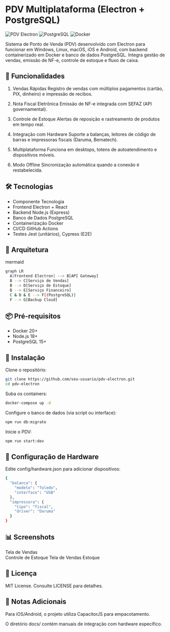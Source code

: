 # PDV Multiplataforma (Electron + PostgreSQL)

<img src="https://img.shields.io/badge/Electron-47848F?style=for-the-badge&amp;logo=Electron&amp;logoColor=white" alt="PDV Electron">
<img src="https://img.shields.io/badge/PostgreSQL-316192?style=for-the-badge&amp;logo=postgresql&amp;logoColor=white" alt="PostgreSQL">
<img src="https://img.shields.io/badge/Docker-2496ED?style=for-the-badge&amp;logo=docker&amp;logoColor=white" alt="Docker">


Sistema de Ponto de Venda (PDV) desenvolvido com Electron para funcionar em Windows, Linux, macOS, iOS e Android, com backend containerizado em Docker e banco de dados PostgreSQL. Integra gestão de vendas, emissão de NF-e, controle de estoque e fluxo de caixa.

## 📌 Funcionalidades
1. Vendas Rápidas
Registro de vendas com múltiplos pagamentos (cartão, PIX, dinheiro) e impressão de recibos.

2. Nota Fiscal Eletrônica
Emissão de NF-e integrada com SEFAZ (API governamental).

3. Controle de Estoque
Alertas de reposição e rastreamento de produtos em tempo real.

4. Integração com Hardware
Suporte a balanças, leitores de código de barras e impressoras fiscais (Daruma, Bematech).

4. Multiplataforma
Funciona em desktops, totens de autoatendimento e dispositivos móveis.

5. Modo Offline
Sincronização automática quando a conexão é restabelecida.

## 🛠️ Tecnologias
- Componente	Tecnologia
- Frontend	Electron + React
- Backend	Node.js (Express)
- Banco de Dados	PostgreSQL
- Containerização	Docker
- CI/CD	GitHub Actions
- Testes	Jest (unitários), Cypress (E2E)

## 🐋 Arquitetura
mermaid

```bash
graph LR
  A[Frontend Electron] --> B[API Gateway]
  B --> C[Serviço de Vendas]
  B --> D[Serviço de Estoque]
  B --> E[Serviço Financeiro]
  C & D & E --> F[(PostgreSQL)]
  F --> G[Backup Cloud]
```

## 📦 Pré-requisitos
- Docker 20+
- Node.js 18+
- PostgreSQL 15+

## 🚀 Instalação
Clone o repositório:

```bash
git clone https://github.com/seu-usuario/pdv-electron.git
cd pdv-electron
```
Suba os containers:
```bash
docker-compose up -d
```

Configure o banco de dados (via script ou interface):

```bash
npm run db:migrate
```

Inicie o PDV:
```bash
npm run start:dev
```

## 🔧 Configuração de Hardware
Edite config/hardware.json para adicionar dispositivos:
```bash
{
  "balanca": {
    "modelo": "Toledo",
    "interface": "USB"
  },
  "impressora": {
    "tipo": "fiscal",
    "driver": "Daruma"
  }
}
```

## 📊 Screenshots
Tela de Vendas	
Controle de Estoque
Tela de Vendas	Estoque

## 📄 Licença
MIT License. Consulte LICENSE para detalhes.

## 📌 Notas Adicionais
Para iOS/Android, o projeto utiliza CapacitorJS para empacotamento.

O diretório docs/ contém manuais de integração com hardware específico.